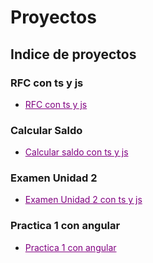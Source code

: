# Proyectos

## Indice de proyectos 

### RFC con ts y js
- <a href="https://github.com/Alex-pozos/Proyectos/tree/main/Proyecto_RFC" Style="color:purple">RFC con ts y js</a>
### Calcular Saldo
- <a href="https://github.com/Alex-pozos/Proyectos/tree/main/CalcularSaldo" Style="color:purple">Calcular saldo con ts y js</a>
### Examen Unidad 2
- <a href="https://github.com/Alex-pozos/Proyectos/tree/main/ExamenU2" Style="color:purple">Examen Unidad 2 con ts y js</a>
### Practica 1 con angular
- <a href="https://github.com/Alex-pozos/Proyectos/tree/main/P1Angular/P1Angular_byAlex.pdf" Style="color:purple">Practica 1 con angular</a>